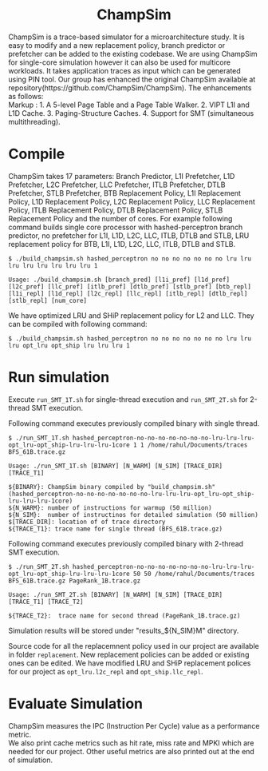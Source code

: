 <p align="center">
  <h1 align="center"> ChampSim </h1>
  <p> ChampSim is a trace-based simulator for a microarchitecture study. It is easy to modify and a new replacement policy, branch predictor or prefetcher can be added to the existing codebase. We are using ChampSim for single-core simulation however it can also be used for multicore workloads. It takes application traces as input which can be generated using PIN tool.  Our group has enhanced the original ChampSim available at repository(https://github.com/ChampSim/ChampSim).
  The enhancements as follows: <br>
  Markup :
          1. A 5-level Page Table and a Page Table Walker.
          2. VIPT L1I and L1D Cache.
          3. Paging-Structure Caches.
          4. Support for SMT (simultaneous multithreading).
  <p>
</p>


# Compile
ChampSim takes 17 parameters: Branch Predictor, L1I Prefetcher, L1D Prefetcher, L2C Prefetcher, LLC Prefetcher, ITLB Prefetcher, DTLB Prefetcher, STLB Prefetcher, BTB Replacement Policy, L1I Replacement Policy, L1D Replacement Policy, L2C Replacement Policy, LLC Replacement Policy, ITLB Replacement Policy, DTLB Replacement Policy, STLB Replacement Policy and the number of cores. For example following command builds single core processor with hashed-perceptron branch predictor,
no prefetcher for L1I, L1D, L2C, LLC, ITLB, DTLB and STLB,
LRU replacement policy for BTB, L1I, L1D, L2C, LLC, ITLB, DTLB and STLB.

```
$ ./build_champsim.sh hashed_perceptron no no no no no no no lru lru lru lru lru lru lru lru 1

Usage: ./build_champsim.sh [branch_pred] [l1i_pref] [l1d_pref] [l2c_pref] [llc_pref] [itlb_pref] [dtlb_pref] [stlb_pref] [btb_repl] [l1i_repl] [l1d_repl] [l2c_repl] [llc_repl] [itlb_repl] [dtlb_repl] [stlb_repl] [num_core]

```

We have optimized LRU and SHiP replacement policy for L2 and LLC. They can be compiled with following command:

```
$ ./build_champsim.sh hashed_perceptron no no no no no no no lru lru lru opt_lru opt_ship lru lru lru 1

```

# Run simulation
Execute `run_SMT_1T.sh` for single-thread execution and `run_SMT_2T.sh` for 2-thread SMT execution.

Following command executes previously compiled binary with single thread.
```
$ ./run_SMT_1T.sh hashed_perceptron-no-no-no-no-no-no-no-lru-lru-lru-opt_lru-opt_ship-lru-lru-lru-1core 1 1 /home/rahul/Documents/traces BFS_61B.trace.gz

Usage: ./run_SMT_1T.sh [BINARY] [N_WARM] [N_SIM] [TRACE_DIR] [TRACE_T1]

${BINARY}: ChampSim binary compiled by "build_champsim.sh" (hashed_perceptron-no-no-no-no-no-no-no-lru-lru-lru-opt_lru-opt_ship-lru-lru-lru-1core)
${N_WARM}: number of instructions for warmup (50 million)
${N_SIM}:  number of instructinos for detailed simulation (50 million)
$[TRACE_DIR]: location of of trace directory
${TRACE_T1}: trace name for single thread (BFS_61B.trace.gz)

```


Following command executes previously compiled binary with 2-thread SMT execution.
```
$ ./run_SMT_2T.sh hashed_perceptron-no-no-no-no-no-no-no-lru-lru-lru-opt_lru-opt_ship-lru-lru-lru-1core 50 50 /home/rahul/Documents/traces BFS_61B.trace.gz PageRank_1B.trace.gz

Usage: ./run_SMT_2T.sh [BINARY] [N_WARM] [N_SIM] [TRACE_DIR] [TRACE_T1] [TRACE_T2]

${TRACE_T2}:  trace name for second thread (PageRank_1B.trace.gz)
```
Simulation results will be stored under "results_${N_SIM}M" directory.<br>


Source code for all the replacemnent policy used in our project are available in folder `replacement`. New replacement policies can be added or existing ones can be edited. We have modified LRU and SHiP replacement polices for our project as `opt_lru.l2c_repl` and `opt_ship.llc_repl`.

# Evaluate Simulation

ChampSim measures the IPC (Instruction Per Cycle) value as a performance metric. <br>
We also print cache metrics such as hit rate, miss rate and MPKI which are needed for our project. Other useful metrics are also printed out at the end of simulation. <br>
